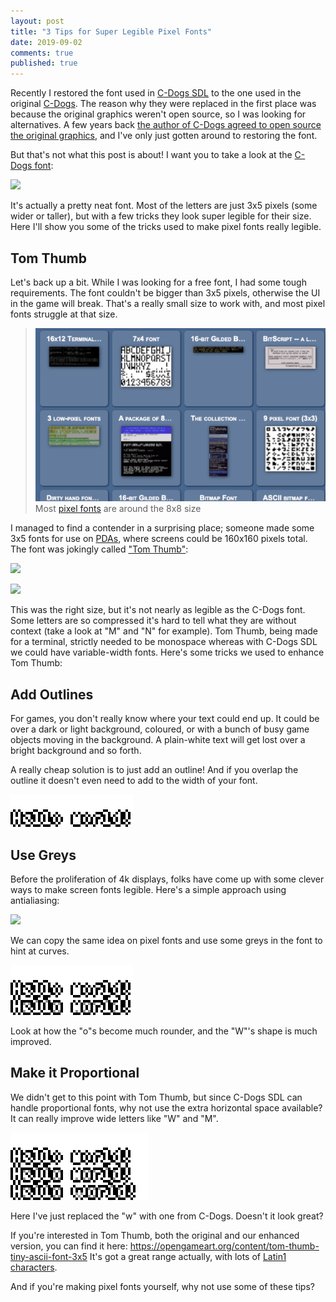 ```yaml
---
layout: post
title: "3 Tips for Super Legible Pixel Fonts"
date: 2019-09-02
comments: true
published: true
---
```


Recently I restored the font used in [C-Dogs SDL](https://cxong.github.io/cdogs-sdl/) to the one used in the original [C-Dogs](https://en.wikipedia.org/wiki/C-Dogs). The reason why they were replaced in the first place was because the original graphics weren't open source, so I was looking for alternatives. A few years back [the author of C-Dogs agreed to open source the original graphics](https://cxong.github.io/cdogs-sdl/news/2016/05/07/c-dogs-is-now-free.html), and I've only just gotten around to restoring the font.

But that's not what this post is about! I want you to take a look at the [C-Dogs font](https://opengameart.org/content/c-dogs-font-3x5):

![](https://opengameart.org/sites/default/files/Screen%20Shot%202016-11-03%20at%2010.36.00%20PM.png)

It's actually a pretty neat font. Most of the letters are just 3x5 pixels (some wider or taller), but with a few tricks they look super legible for their size. Here I'll show you some of the tricks used to make pixel fonts really legible.

## Tom Thumb

Let's back up a bit. While I was looking for a free font, I had some tough requirements. The font couldn't be bigger than 3x5 pixels,  otherwise the UI in the game will break. That's a really small size to work with, and most pixel fonts struggle at that size.

> ![](https://raw.githubusercontent.com/cxong/cxong.github.io/master/_posts/bitmap_fonts.png)
> Most [pixel fonts](https://opengameart.org/content/fonts-0) are around the 8x8 size

I managed to find a contender in a surprising place; someone made some 3x5 fonts for use on [PDAs](https://en.wikipedia.org/wiki/PalmPilot), where screens could be 160x160 pixels total. The font was jokingly called ["Tom Thumb"](https://robey.lag.net/2010/01/23/tiny-monospace-font.html):

![](https://robey.lag.net/images/tom-thumb-new.png)

![](https://robey.lag.net/images/tom-thumb-comparison.png)

This was the right size, but it's not nearly as legible as the C-Dogs font. Some letters are so compressed it's hard to tell what they are without context (take a look at "M" and "N" for example). Tom Thumb, being made for a terminal, strictly needed to be monospace whereas with C-Dogs SDL we could have variable-width fonts. Here's some tricks we used to enhance Tom Thumb:

## Add Outlines

For games, you don't really know where your text could end up. It could be over a dark or light background, coloured, or with a bunch of busy game objects moving in the background. A plain-white text will get lost over a bright background and so forth.

A really cheap solution is to just add an outline! And if you overlap the outline it doesn't even need to add to the width of your font.

![](https://raw.githubusercontent.com/cxong/cxong.github.io/master/_posts/font_outline.png)

## Use Greys

Before the proliferation of 4k displays, folks have come up with some clever ways to make screen fonts legible. Here's a simple approach using antialiasing:

![](https://www.nomensa.com/blog/sites/default/files/blog/assets/uploads/2011/03/img-2.jpg)

We can copy the same idea on pixel fonts and use some greys in the font to hint at curves.

![](https://raw.githubusercontent.com/cxong/cxong.github.io/master/_posts/font_greys.png)

Look at how the "o"s become much rounder, and the "W"'s shape is much improved.

## Make it Proportional

We didn't get to this point with Tom Thumb, but since C-Dogs SDL can handle proportional fonts, why not use the extra horizontal space available? It can really improve wide letters like "W" and "M".

![](https://raw.githubusercontent.com/cxong/cxong.github.io/master/_posts/font_proportional.png)

Here I've just replaced the "w" with one from C-Dogs. Doesn't it look great?

If you're interested in Tom Thumb, both the original and our enhanced version, you can find it here: https://opengameart.org/content/tom-thumb-tiny-ascii-font-3x5
It's got a great range actually, with lots of [Latin1 characters](https://en.wikipedia.org/wiki/ISO/IEC_8859-1).

And if you're making pixel fonts yourself, why not use some of these tips?